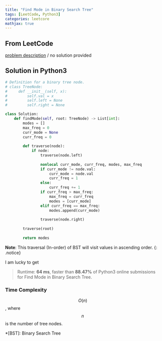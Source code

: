 ```yaml
---
title: "Find Mode in Binary Search Tree"
tags: [LeetCode, Python3]
categories: leetcore
mathjax: true
---
```


## From LeetCode
[problem description](https://leetcode.com/problems/find-mode-in-binary-search-tree/)
/
no solution provided

## Solution in Python3
```python
# Definition for a binary tree node.
# class TreeNode:
#     def __init__(self, x):
#         self.val = x
#         self.left = None
#         self.right = None

class Solution:
    def findMode(self, root: TreeNode) -> List[int]:
        modes = []
        max_freq = 0
        curr_mode = None
        curr_freq = 0
        
        def traverse(node):            
            if node:                
                traverse(node.left)
                
                nonlocal curr_mode, curr_freq, modes, max_freq
                if curr_mode != node.val: 
                    curr_mode = node.val
                    curr_freq = 1                    
                else:
                    curr_freq += 1
                if curr_freq > max_freq:
                    max_freq = curr_freq
                    modes = [curr_mode]             
                elif curr_freq == max_freq:
                    modes.append(curr_mode)
                                        
                traverse(node.right)
        
        traverse(root)
            
        return modes    
```
**Note**: This traversal (In-order) of BST will visit values in ascending order. 
{: .notice}

I am lucky to get
> Runtime: **64 ms**, faster than **88.47%** of Python3 online submissions for Find Mode in Binary Search Tree.

### Time Complexity
$$O(n)$$, where $$n$$ is the number of tree nodes.

*[BST]: Binary Search Tree